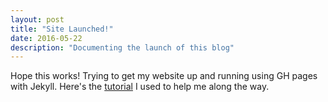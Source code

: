 ```yaml
---
layout: post
title: "Site Launched!"
date: 2016-05-22
description: "Documenting the launch of this blog"
---
```


Hope this works! Trying to get my website up and running using GH pages with Jekyll. Here's the [tutorial](http://jmcglone.com/guides/github-pages/) I used to help me along the way.
